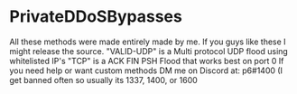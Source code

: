 # PrivateDDoSBypasses
All these methods were made entirely made by me.  If you guys like these I might release the source.  "VALID-UDP" is a Multi protocol UDP flood using whitelisted IP's  "TCP" is a ACK FIN PSH Flood that works best on port 0   If you need help or want custom methods DM me on Discord at: p6#1400 (I get banned often so usually its 1337, 1400, or 1600
